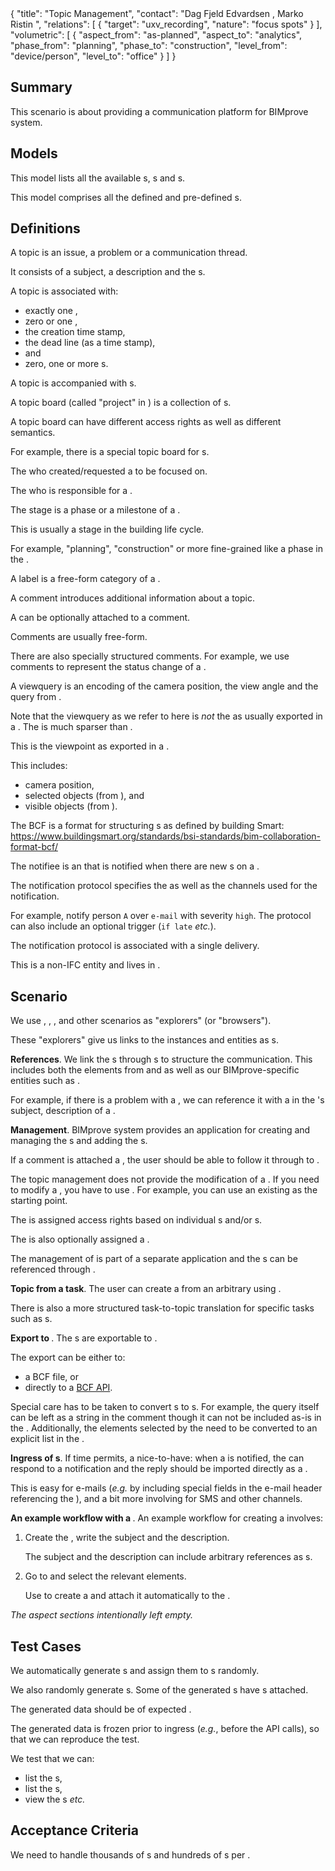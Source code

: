 <rasaeco-meta>
{
    "title": "Topic Management",
    "contact": "Dag Fjeld Edvardsen <dag.fjeld.edvardsen@catenda.no>, Marko Ristin <rist@zhaw.ch>",
    "relations": [
        { "target": "uxv_recording", "nature": "focus spots" }
    ],
    "volumetric": [
        {
            "aspect_from": "as-planned", "aspect_to": "analytics",
            "phase_from": "planning", "phase_to": "construction",
            "level_from": "device/person", "level_to": "office"
        }
    ]
}
</rasaeco-meta>

## Summary

This scenario is about providing a communication platform for BIMprove system.

## Models

<model name="topics">

This model lists all the available <ref name="topic" />s, <ref name="topic_board" />s and
<ref name="comment" />s.

</model>

<model name="notification_protocols">

This model comprises all the defined and pre-defined <ref name="notification_protocol" />s.

</model>

## Definitions

<def name="topic">

A topic is an issue, a problem or a communication thread.

It consists of a subject, a description and the <ref name="comment" />s.

A topic is associated with:
* exactly one <ref name="requester" />, 
* zero or one <ref name="assignee" />,
* the creation time stamp, 
* the dead line (as a time stamp), 
* <ref name="stage" /> and
* zero, one or more <ref name="label" />s. 

A topic is accompanied with <ref name="comment" />s.

</def>

<def name="topic_board">

A topic board (called "project" in <ref name="BCF" />) is a collection of <ref name="topic" />s.

A topic board can have different access rights as well as different semantics.

For example, there is a special topic board for <ref name="on-site_logistics#delivery" />s.

</def>

<def name="requester">

The <ref name="actor_management#actor" /> who created/requested a <ref name="topic" /> to be 
focused on.

</def>

<def name="assignee">

The <ref name="actor_management#actor" /> who is responsible for a <ref name="topic" />.

</def>

<def name="stage">

The stage is a phase or a milestone of a <ref name="topic" />.

This is usually a stage in the building life cycle.

For example, "planning", "construction" or more fine-grained like a phase in the
<ref name="scheduling#phase_plan" />. 

</def>

<def name="label">

A label is a free-form category of a <ref name="topic" />.

</def>

<def name="comment">

A comment introduces additional information about a topic.

A <ref name="viewquery" /> can be optionally attached to a comment.

Comments are usually free-form.

There are also specially structured comments.
For example, we use comments to represent the status change of a 
<ref name="on-site_logistics#delivery" />.

</def>

<def name="viewquery">

A viewquery is an encoding of the camera position, the view angle and the query from 
<scenarioref name="virtual_inspection" />.

Note that the viewquery as we refer to here is *not* the <ref name="BCF_viewpoint" /> as
usually exported in a <ref name="BCF" />.
The <ref name="BCF_viewpoint" /> is much sparser than <ref name="viewquery" />.

</def>

<def name="BCF_viewpoint">

This is the viewpoint as exported in a <ref name="BCF" />.

This includes:
* camera position,
* selected objects (from <modelref name="evolving_plan#bim3d" />), and
* visible objects (from <modelref name="evolving_plan#bim3d" />).

</def>

<def name="BCF">

The BCF is a format for structuring <ref name="topic" />s as defined by building Smart:
https://www.buildingsmart.org/standards/bsi-standards/bim-collaboration-format-bcf/

</def>

<def name="notifiee">

The notifiee is an <ref name="actor_management#actor" /> that is notified when there are new 
<ref name="comment" />s on a <ref name="topic" />.

</def>

<def name="notification_protocol">

The notification protocol specifies the <ref name="notifiee" /> as well as the channels used
for the notification.

For example, notify person `A` over `e-mail` with severity `high`.
The protocol can also include an optional trigger (`if late` *etc.*).

The notification protocol is associated with a single delivery.

This is a non-IFC entity and lives in <modelref name="notification_protocols" />.

</def>

## Scenario

We use <scenarioref name="virtual_inspection" />, <scenarioref name="scheduling" />, 
<scenarioref name="truck_guidance" />,
<scenarioref name="risk_management" /> and other scenarios 
as "explorers" (or "browsers").

These "explorers" give us links to the instances and entities as 
<ref name="unique_resource_identification#identifier" />s.

**References**. 
We link the <ref name="unique_resource_identification#identifier" />s through <ref name="topic" />s
to structure the communication.
This includes both the elements from <modelref name="evolving_plan#bim3d" /> and
<modelref name="evolving_plan#bim_extended" /> as well as our BIMprove-specific entities such as
<ref name="risk_management#risk" />.

For example, if there is a problem with a <ref name="uxv_recording#UXV" />, we can reference
it with a  <ref name="unique_resource_identification#identifier" /> in the <ref name="topic" />'s 
subject, description of a <ref name="comment" />.

**Management**.
BIMprove system provides an application for creating and managing the <ref name="topic" />s and
adding the <ref name="comment" />s.

If a comment is attached a <ref name="viewquery" />, the user should be able to follow it through
to <scenarioref name="virtual_inspection" />.

The topic management does not provide the modification of a <ref name="viewquery" />.
If you need to modify a <ref name="viewquery" />, you have to use 
<scenarioref name="virtual_inspection" />. 
For example, you can use an existing <ref name="viewquery" /> as the starting point.

The <ref name="topic" /> is assigned access rights based on individual 
<ref name="actor_management#actor" />s and/or <ref name="actor_management#role" />s.

The <ref name="topic" /> is also optionally assigned a <ref name="notification_protocol" />. 

The management of <modelref name="notification_protocols" /> is part of a separate application and
the <ref name="notification_protocol" />s can be referenced through 
<ref name="unique_resource_identification#identifier" />.

**Topic from a task**.
The user can create a <ref name="topic" /> from an arbitrary <ref name="scheduling#task_shadow" />
using <scenarioref name="scheduling" />.

There is also a more structured task-to-topic translation for specific tasks such as
<ref name="on-site_logistics#delivery" />s.

**Export to <ref name="BCF" />**.
The <ref name="topic" />s are exportable to <ref name="BCF" />.

The export can be either to:
* a BCF file, or
* directly to a [BCF API](https://github.com/buildingSMART/BCF-API).

Special care has to be taken to convert <ref name="viewquery" />s to <ref name="BCF_viewpoint" />s.
For example, the query itself can be left as a string in the comment though it can not be
included as-is in the <ref name="BCF_viewpoint" />.
Additionally, the elements selected by the <ref name="viewquery" /> need to be converted to an 
explicit list in the <ref name="BCF_viewpoint" />.

**Ingress of <ref name="comment" />s**.
If time permits, a nice-to-have: when a <ref name="notifiee" /> is notified,
the <ref name="notifiee" /> can respond to a notification and the reply should be imported
directly as a <ref name="comment" />.

This is easy for e-mails (*e.g.* by including special fields in the e-mail header referencing the
<ref name="topic" />), and a bit more involving for SMS and other channels.

**An example workflow with a <ref name="viewquery" />**.
An example workflow for creating a <ref name="topic" /> involves:
1) Create the <ref name="topic" />, write the subject and the description.

   The subject and the description can include arbitrary references as
   <ref name="unique_resource_identification#identifier" />s.
2) Go to <scenarioref name="virtual_inspection" /> and select the relevant elements.

   Use <scenarioref name="virtual_inspection" /> to create a <ref name="viewquery" /> and
   attach it automatically to the <ref name="topic" />.

*The aspect sections intentionally left empty.*

## Test Cases

<test name="property-based_test">

We automatically generate <ref name="topic" />s and assign them to 
<ref name="actor_management#actor" />s randomly.

We also randomly generate <ref name="comment" />s.
Some of the generated <ref name="comment" />s have <ref name="viewquery" />s attached.

The generated data should be of expected <acceptanceref name="magnitude" />. 

The generated data is frozen prior to ingress (*e.g.*, before the API calls), so that we can
reproduce the test.

We test that we can:
* list the <ref name="scheduling#task" />s,
* list the <ref name="comment" />s,
* view the <ref name="viewquery" />s *etc.*

</test>

## Acceptance Criteria

<acceptance name="magnitude">

We need to handle thousands of <ref name="topic" />s and hundreds of 
<ref name="comment" />s per <ref name="topic" />. 

</acceptance>
